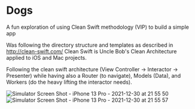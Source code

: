 # Dogs
A fun exploration of using Clean Swift methodology (VIP) to build a simple app

Was following the directory structure and templates as described in http://clean-swift.com/
Clean Swift is Uncle Bob's Clean Architecture applied to iOS and Mac projects.

Following the clean swift architecture (View Controller -> Interactor -> Presenter) 
while having also a Router (to navigate), Models (Data), and Workers (do the heavy lifting the interactor needs).


![Simulator Screen Shot - iPhone 13 Pro - 2021-12-30 at 21 55 50](https://user-images.githubusercontent.com/4066863/147800428-181db11e-2480-4638-9b50-369762ab62e0.png)
![Simulator Screen Shot - iPhone 13 Pro - 2021-12-30 at 21 55 57](https://user-images.githubusercontent.com/4066863/147800430-360ae545-a162-4f87-8837-fc2807bc4a28.png)
